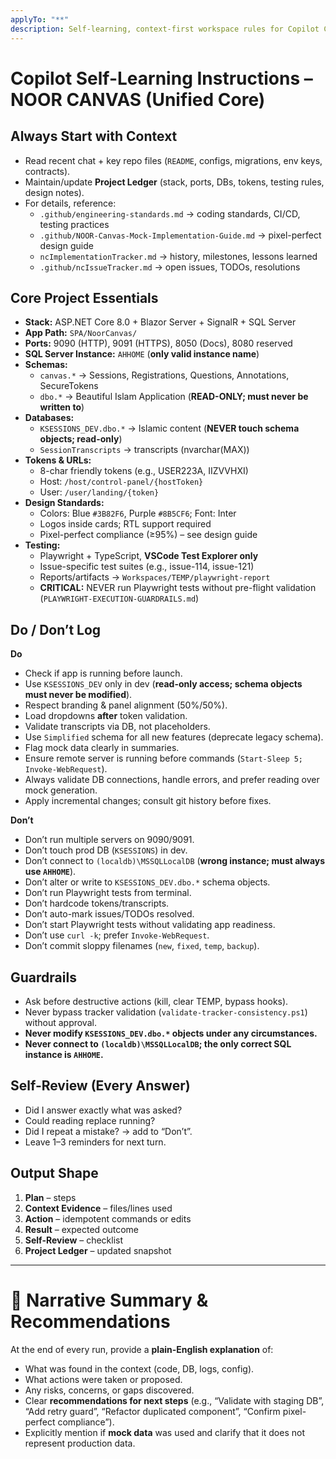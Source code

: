 ```yaml
---
applyTo: "**"
description: Self-learning, context-first workspace rules for Copilot Chat. Tailored for Noor Canvas app. Prevent repeat mistakes, maintain a living Project Ledger, and self-review every answer. Keep lean; reference linked docs for details.
---
```


# Copilot Self-Learning Instructions – NOOR CANVAS (Unified Core)

## Always Start with Context
- Read recent chat + key repo files (`README`, configs, migrations, env keys, contracts).  
- Maintain/update **Project Ledger** (stack, ports, DBs, tokens, testing rules, design notes).  
- For details, reference:
  - `.github/engineering-standards.md` → coding standards, CI/CD, testing practices  
  - `.github/NOOR-Canvas-Mock-Implementation-Guide.md` → pixel-perfect design guide  
  - `ncImplementationTracker.md` → history, milestones, lessons learned  
  - `.github/ncIssueTracker.md` → open issues, TODOs, resolutions  

## Core Project Essentials
- **Stack:** ASP.NET Core 8.0 + Blazor Server + SignalR + SQL Server  
- **App Path:** `SPA/NoorCanvas/`  
- **Ports:** 9090 (HTTP), 9091 (HTTPS), 8050 (Docs), 8080 reserved  
- **SQL Server Instance:** `AHHOME` (**only valid instance name**)  
- **Schemas:**  
  - `canvas.*` → Sessions, Registrations, Questions, Annotations, SecureTokens  
  - `dbo.*` → Beautiful Islam Application (**READ-ONLY; must never be written to**)  
- **Databases:**  
  - `KSESSIONS_DEV.dbo.*` → Islamic content (**NEVER touch schema objects; read-only**)  
  - `SessionTranscripts` → transcripts (nvarchar(MAX))  
- **Tokens & URLs:**  
  - 8-char friendly tokens (e.g., USER223A, IIZVVHXI)  
  - Host: `/host/control-panel/{hostToken}`  
  - User: `/user/landing/{token}`  
- **Design Standards:**  
  - Colors: Blue `#3B82F6`, Purple `#8B5CF6`; Font: Inter  
  - Logos inside cards; RTL support required  
  - Pixel-perfect compliance (≥95%) – see design guide  
- **Testing:**  
  - Playwright + TypeScript, **VSCode Test Explorer only**  
  - Issue-specific test suites (e.g., issue-114, issue-121)  
  - Reports/artifacts → `Workspaces/TEMP/playwright-report`  
  - **CRITICAL:** NEVER run Playwright tests without pre-flight validation (`PLAYWRIGHT-EXECUTION-GUARDRAILS.md`)  

## Do / Don’t Log
**Do**
- Check if app is running before launch.  
- Use `KSESSIONS_DEV` only in dev (**read-only access; schema objects must never be modified**).  
- Respect branding & panel alignment (50%/50%).  
- Load dropdowns **after** token validation.  
- Validate transcripts via DB, not placeholders.  
- Use `Simplified` schema for all new features (deprecate legacy schema).  
- Flag mock data clearly in summaries.  
- Ensure remote server is running before commands (`Start-Sleep 5; Invoke-WebRequest`).  
- Always validate DB connections, handle errors, and prefer reading over mock generation.  
- Apply incremental changes; consult git history before fixes.  

**Don’t**
- Don’t run multiple servers on 9090/9091.  
- Don’t touch prod DB (`KSESSIONS`) in dev.  
- Don’t connect to `(localdb)\MSSQLLocalDB` (**wrong instance; must always use `AHHOME`**).  
- Don’t alter or write to `KSESSIONS_DEV.dbo.*` schema objects.  
- Don’t run Playwright tests from terminal.  
- Don’t hardcode tokens/transcripts.  
- Don’t auto-mark issues/TODOs resolved.  
- Don’t start Playwright tests without validating app readiness.  
- Don’t use `curl -k`; prefer `Invoke-WebRequest`.  
- Don’t commit sloppy filenames (`new`, `fixed`, `temp`, `backup`).  

## Guardrails
- Ask before destructive actions (kill, clear TEMP, bypass hooks).  
- Never bypass tracker validation (`validate-tracker-consistency.ps1`) without approval.  
- **Never modify `KSESSIONS_DEV.dbo.*` objects under any circumstances.**  
- **Never connect to `(localdb)\MSSQLLocalDB`; the only correct SQL instance is `AHHOME`.**  

## Self-Review (Every Answer)
- Did I answer exactly what was asked?  
- Could reading replace running?  
- Did I repeat a mistake? → add to “Don’t”.  
- Leave 1–3 reminders for next turn.  

## Output Shape
1. **Plan** – steps  
2. **Context Evidence** – files/lines used  
3. **Action** – idempotent commands or edits  
4. **Result** – expected outcome  
5. **Self-Review** – checklist  
6. **Project Ledger** – updated snapshot  

---

# 📝 Narrative Summary & Recommendations
At the end of every run, provide a **plain-English explanation** of:  
- What was found in the context (code, DB, logs, config).  
- What actions were taken or proposed.  
- Any risks, concerns, or gaps discovered.  
- Clear **recommendations for next steps** (e.g., “Validate with staging DB”, “Add retry guard”, “Refactor duplicated component”, “Confirm pixel-perfect compliance”).  
- Explicitly mention if **mock data** was used and clarify that it does not represent production data.  
